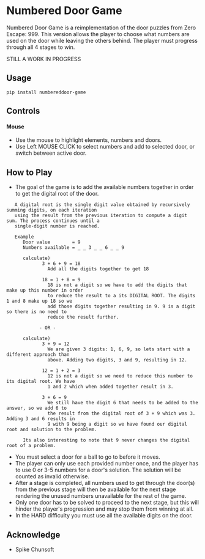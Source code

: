 # Numbered Door Game
Numbered Door Game is a reimplementation of the door puzzles from Zero Escape: 999. This version allows the player to choose what numbers are used on the door while leaving the others behind. The player must progress through all 4 stages to win.

STILL A WORK IN PROGRESS
 
## Usage
 ```
 pip install numbereddoor-game
 ```
 
## Controls
 
#### Mouse
 - Use the mouse to highlight elements, numbers and doors.
 - Use Left MOUSE CLICK to select numbers and add to selected door, or switch between active door.
  
## How to Play
 - The goal of the game is to add the available numbers together in order to get the digital root of the door.

```
   A digital root is the single digit value obtained by recursively summing digits, on each iteration
   using the result from the previous iteration to compute a digit sum. The process continues until a
   single-digit number is reached.
   
   Example
      Door value        = 9
      Numbers available = _ _ 3 _ _ 6 _ _ 9
	  
	  calculate) 
		     3 + 6 + 9 = 18
		       Add all the digits together to get 18
		     
	         18 = 1 + 8 = 9
		       18 is not a digit so we have to add the digits that make up this number in order 
		       to reduce the result to a its DIGITAL ROOT. The digits 1 and 8 make up 18 so we 
		       add those digits together resulting in 9. 9 is a digit so there is no need to 
		       reduce the result further.

			- OR -

	  calculate) 
	         3 + 9 = 12
		       We are given 3 digits: 1, 6, 9, so lets start with a different approach than 
		       above. Adding two digits, 3 and 9, resulting in 12.
		       
	         12 = 1 + 2 = 3
		       12 is not a digit so we need to reduce this number to its digital root. We have
		       1 and 2 which when added together result in 3.
		     
		     3 + 6 = 9
		       We still have the digit 6 that needs to be added to the answer, so we add 6 to
		       the result from the digital root of 3 + 9 which was 3. Adding 3 and 6 results in
		       9 with 9 being a digit so we have found our digital root and solution to the problem.
				 
	  Its also interesting to note that 9 never changes the digital root of a problem.
```
 
 - You must select a door for a ball to go to before it moves.
 - The player can only use each provided number once, and the player has to use 0 or 3-5 numbers for a door's solution. The solution will be counted as invalid otherwise.
 - After a stage is completed, all numbers used to get through the door(s) from the previous stage will then be available for the next stage rendering the unused numbers unavailable for the rest of the game.
 - Only one door has to be solved to proceed to the next stage, but this will hinder the player's progression and may stop them from winning at all.
 - In the HARD difficulty you must use all the available digits on the door.
 
## Acknowledge
 - Spike Chunsoft
 

